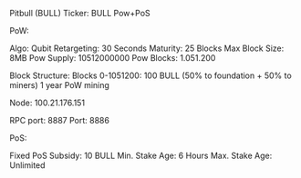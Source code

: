 Pitbull (BULL)
Ticker: BULL
Pow+PoS


PoW:

Algo: Qubit
Retargeting: 30 Seconds
Maturity: 25 Blocks
Max Block Size: 8MB
Pow Supply: 10512000000
Pow Blocks: 1.051.200

Block Structure:
Blocks 0-1051200: 100 BULL (50% to foundation + 50% to miners)
1 year PoW mining

Node:
100.21.176.151

RPC port: 8887
Port:     8886


PoS:

Fixed PoS Subsidy: 10 BULL
Min. Stake Age: 6 Hours
Max. Stake Age: Unlimited


